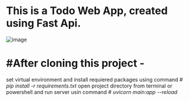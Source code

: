 # This is a Todo Web App, created using Fast Api.

![image](https://user-images.githubusercontent.com/52817046/203592164-bae0e479-0b68-4e1d-9089-534b5bd425c3.png)


# #After cloning this project -
  set virtual environment and install requiered packages using command
    # *pip install -r requirements.txt*
  open project directory from terminal or powershell and run server usin command
    # *uvicorn main:app --reload*
